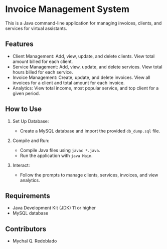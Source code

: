 # Invoice Management System

This is a Java command-line application for managing invoices, clients, and services for virtual assistants.

## Features

- Client Management: Add, view, update, and delete clients. View total amount billed for each client.
- Service Management: Add, view, update, and delete services. View total hours billed for each service.
- Invoice Management: Create, update, and delete invoices. View all invoices for a client and total amount for each invoice.
- Analytics: View total income, most popular service, and top client for a given period.

## How to Use

1. Set Up Database:
   - Create a MySQL database and import the provided `db_dump.sql` file.

2. Compile and Run:
   - Compile Java files using `javac *.java`.
   - Run the application with `java Main`.

3. Interact:
   - Follow the prompts to manage clients, services, invoices, and view analytics.

## Requirements

- Java Development Kit (JDK) 11 or higher
- MySQL database

## Contributors

- Mychal Q. Redoblado
